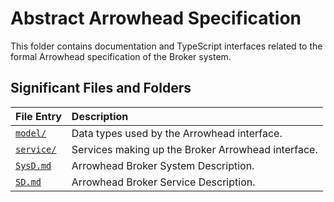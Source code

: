 # Abstract Arrowhead Specification

This folder contains documentation and TypeScript interfaces related to the
formal Arrowhead specification of the Broker system.

## Significant Files and Folders

| File Entry             | Description                                         |
|:-----------------------|:----------------------------------------------------|
| [`model/`](model/)     | Data types used by the Arrowhead interface.         |
| [`service/`](service/) | Services making up the Broker Arrowhead interface.  |
| [`SysD.md`](SysD.md)   | Arrowhead Broker System Description.                |
| [`SD.md`](SD.md)       | Arrowhead Broker Service Description.               |
